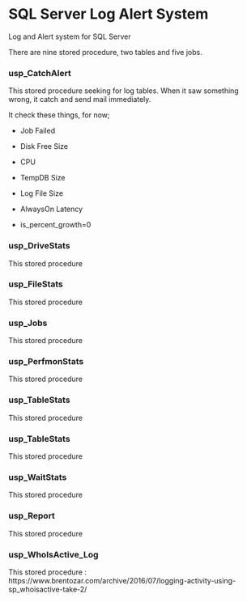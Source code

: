 # SQL Server Log Alert System
Log and Alert system for SQL Server

There are nine stored procedure, two tables and five jobs.

### usp_CatchAlert

<p>This stored procedure seeking for log tables. When it saw something wrong, it catch and send mail immediately.</p>

It check these things, for now;

* Job Failed

* Disk Free Size

* CPU

* TempDB Size

* Log File Size

* AlwaysOn Latency

* is_percent_growth=0


### usp_DriveStats
 
<p>This stored procedure</p>

### usp_FileStats
<p>This stored procedure</p>

### usp_Jobs
<p>This stored procedure</p>

### usp_PerfmonStats
<p>This stored procedure</p>

### usp_TableStats
<p>This stored procedure</p>

### usp_TableStats
<p>This stored procedure</p>

### usp_WaitStats
<p>This stored procedure</p>

### usp_Report
<p>This stored procedure</p>

### usp_WhoIsActive_Log
<p>This stored procedure : https://www.brentozar.com/archive/2016/07/logging-activity-using-sp_whoisactive-take-2/</p>
